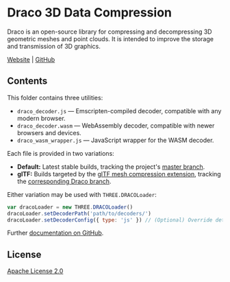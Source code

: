 # Draco 3D Data Compression

Draco is an open-source library for compressing and decompressing 3D geometric meshes and point clouds. It is intended to improve the storage and transmission of 3D graphics.

[Website](https://google.github.io/draco/) | [GitHub](https://github.com/google/draco)

## Contents

This folder contains three utilities:

-   `draco_decoder.js` — Emscripten-compiled decoder, compatible with any modern browser.
-   `draco_decoder.wasm` — WebAssembly decoder, compatible with newer browsers and devices.
-   `draco_wasm_wrapper.js` — JavaScript wrapper for the WASM decoder.

Each file is provided in two variations:

-   **Default:** Latest stable builds, tracking the project's [master branch](https://github.com/google/draco).
-   **glTF:** Builds targeted by the [glTF mesh compression extension](https://github.com/KhronosGroup/glTF/tree/master/extensions/2.0/Khronos/KHR_draco_mesh_compression), tracking the [corresponding Draco branch](https://github.com/google/draco/tree/gltf_2.0_draco_extension).

Either variation may be used with `THREE.DRACOLoader`:

```js
var dracoLoader = new THREE.DRACOLoader()
dracoLoader.setDecoderPath('path/to/decoders/')
dracoLoader.setDecoderConfig({ type: 'js' }) // (Optional) Override detection of WASM support.
```

Further [documentation on GitHub](https://github.com/google/draco/tree/master/javascript/example#static-loading-javascript-decoder).

## License

[Apache License 2.0](https://github.com/google/draco/blob/master/LICENSE)
